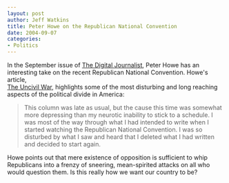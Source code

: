 ```yaml
--- 
layout: post
author: Jeff Watkins
title: Peter Howe on the Republican National Convention
date: 2004-09-07
categories: 
- Politics
---
```


In the September issue of <a href="http://digitaljournalist.org/">The Digital Journalist</a>, Peter Howe has an interesting take on the recent Republican National Convention. Howe's article,<br><a title="The Uncivil War by Peter Howe" href="http://digitaljournalist.org/issue0409/howe.html">The Uncivil War</a>, highlights some of the most disturbing and long reaching aspects of the political divide in America:

> This column was late as usual, but the cause this time was somewhat more depressing than my neurotic inability to stick to a schedule. I was most of the way through what I had intended to write when I started watching the Republican National Convention. I was so disturbed by what I saw and heard that I deleted what I had written and decided to start again.

Howe points out that mere existence of opposition is sufficient to whip Republicans into a frenzy of sneering, mean-spirited attacks on all who would question them. Is this really how we want our country to be?
